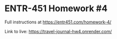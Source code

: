 # ENTR-451 Homework #4

Full instructions at https://entr451.com/homework-4/

Link to live: https://travel-journal-hw4.onrender.com/